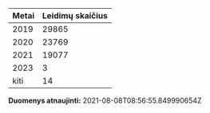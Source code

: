 | Metai | Leidimų skaičius |
|-------| ---------------- |
| 2019 | 29865 |
| 2020 | 23769 |
| 2021 | 19077 |
| 2023 | 3 |
| kiti | 14 |

**Duomenys atnaujinti:** 2021-08-08T08:56:55.849990654Z
